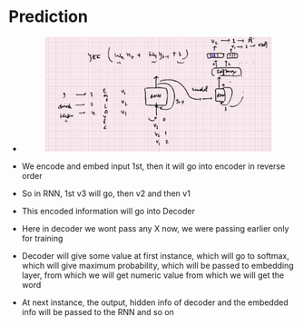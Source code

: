 # Prediction



*   &#x20;

    <figure><img src="../.gitbook/assets/image (6) (1) (1).png" alt=""><figcaption></figcaption></figure>
* We encode and embed input 1st, then it will go into encoder in reverse order
* So in RNN, 1st v3 will go, then v2 and then v1
* This encoded information will go into Decoder
* Here in decoder we wont pass any X now, we were passing earlier only for training
* Decoder will give some value at first instance, which will go to softmax, which will give maximum probability, which will be passed to embedding layer, from which we will get numeric value from which we will get the word
* At next instance, the output, hidden info of decoder and the embedded info will be passed to the RNN and so on

&#x20;

&#x20;
